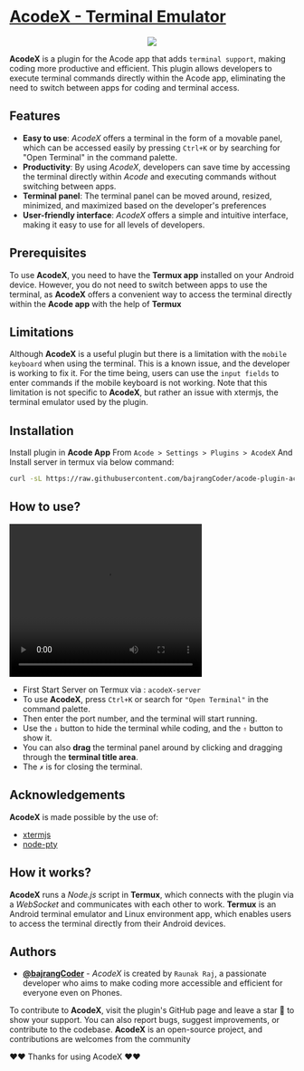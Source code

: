 # [AcodeX - Terminal Emulator](https://github.com/bajrangCoder/acode-plugin-acodex)
<p align="center"><img src="https://raw.githubusercontent.com/bajrangCoder/acode-plugin-acodex/main/icon.png"/></p>

**AcodeX** is a plugin for the Acode app that adds `terminal support`, making coding more productive and efficient. This plugin allows developers to execute terminal commands directly within the Acode app, eliminating the need to switch between apps for coding and terminal access.


## Features

- **Easy to use**: _AcodeX_ offers a terminal in the form of a movable panel, which can be accessed easily by pressing `Ctrl+K` or by searching for "Open Terminal" in the command palette.
- **Productivity**: By using _AcodeX_, developers can save time by accessing the terminal directly within _Acode_ and executing commands without switching between apps.
- **Terminal panel**: The terminal panel can be moved around, resized, minimized, and maximized based on the developer's preferences
- **User-friendly interface**: _AcodeX_ offers a simple and intuitive interface, making it easy to use for all levels of developers.


## Prerequisites

To use **AcodeX**, you need to have the **Termux app** installed on your Android device. However, you do not need to switch between apps to use the terminal, as **AcodeX** offers a convenient way to access the terminal directly within the **Acode app** with the help of **Termux**

## Limitations

Although **AcodeX** is a useful plugin but there is a limitation with the `mobile keyboard` when using the terminal. This is a known issue, and the developer is working to fix it. For the time being, users can use the `input fields` to enter commands if the mobile keyboard is not working. Note that this limitation is not specific to **AcodeX**, but rather an issue with xtermjs, the terminal emulator used by the plugin.

## Installation

Install plugin in **Acode App** From `Acode > Settings > Plugins > AcodeX`
And Install server in termux via below command:

```bash
curl -sL https://raw.githubusercontent.com/bajrangCoder/acode-plugin-acodex/main/installServer.sh | bash && acodeX-server
```
    
## How to use?

<video src="https://user-images.githubusercontent.com/71929976/220828170-158cc64d-ed9b-4d48-b7b6-5d7a530b2d18.mp4" height="270" width="340" controls>
</video>
<br>

- First Start Server on Termux via : `acodeX-server`
- To use **AcodeX**, press `Ctrl+K` or search for `"Open Terminal"` in the command palette. 
- Then enter the port number, and the terminal will start running. 
- Use the `⇓` button to hide the terminal while coding, and the `⇑` button to show it. 
- You can also **drag** the terminal panel around by clicking and dragging through the **terminal title area**. 
- The `✗` is for closing the terminal.

## Acknowledgements

**AcodeX** is made possible by the use of:

 - [xtermjs](https://xtermjs.org/)
 - [node-pty](https://github.com/microsoft/node-pty)



## How it works?

**AcodeX** runs a *Node.js* script in **Termux**, which connects with the plugin via a *WebSocket* and communicates with each other to work. 
**Termux** is an Android terminal emulator and Linux environment app, which enables users to access the terminal directly from their Android devices.

## Authors

- **[@bajrangCoder](https://www.github.com/bajrangCoder)** - *AcodeX* is created by `Raunak Raj`, a passionate developer who aims to make coding more accessible and efficient for everyone even on Phones.


To contribute to **AcodeX**, visit the plugin's GitHub page and leave a star 🌟 to show your support. You can also report bugs, suggest improvements, or contribute to the codebase. **AcodeX** is an open-source project, and contributions are welcomes from the community

❤️❤️ Thanks for using AcodeX ❤️❤️
